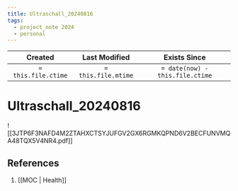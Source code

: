 ```yaml
---
title: Ultraschall_20240816
tags:
  - project_note 2024
  - personal
---
```

|     Created      |  Last Modified   |       Exists Since        |
|:----------------:|:----------------:|:----------------:|
| `= this.file.ctime` | `= this.file.mtime` | `= date(now) - this.file.ctime`|

# Ultraschall_20240816
![[3JTP6F3NAFD4M2ZTAHXCTSYJUFGV2GX6RGMKQPND6V2BECFUNVMQA48TQX5V4NR4.pdf]]

## References
1. [[MOC | Health]]